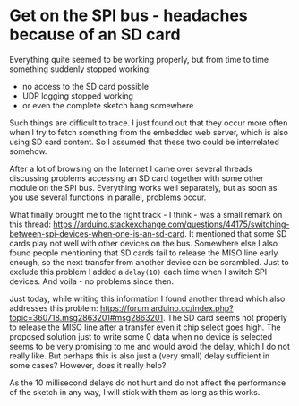 # Get on the SPI bus - headaches because of an SD card

Everything quite seemed to be working properly, but from time to time something suddenly stopped working:

* no access to the SD card possible
* UDP logging stopped working
* or even the complete sketch hang somewhere

Such things are difficult to trace. I just found out that they occur more often when I try to fetch something from the embedded web server, which is also using SD card content. So I assumed that these two could be interrelated somehow.

After a lot of browsing on the Internet I came over several threads discussing problems accessing an SD card together with some other module on the SPI bus. Everything works well separately, but as soon as you use several functions in parallel, problems occur.

What finally brought me to the right track - I think - was a small remark on this thread: https://arduino.stackexchange.com/questions/44175/switching-between-spi-devices-when-one-is-an-sd-card. It mentioned that some SD cards play not well with other devices on the bus. Somewhere else I also found people mentioning that SD cards fail to release the MISO line early enough, so the next transfer from another device can be scrambled. Just to exclude this problem I added a `delay(10)` each time when I switch SPI devices. And voila - no problems since then.

Just today, while writing this information I found another thread which also addresses this problem: https://forum.arduino.cc/index.php?topic=360718.msg2863201#msg2863201. The SD card seems not properly to release the MISO line after a transfer even it chip select goes high. The proposed solution just to write some 0 data when no device is selected seems to be very promising to me and would avoid the delay, which I do not really like. But perhaps this is also just a (very small) delay sufficient in some cases? However, does it really help?

As the 10 millisecond delays do not hurt and do not affect the performance of the sketch in any way, I will stick with them as long as this works.
